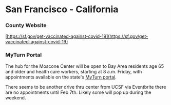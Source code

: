 # San Francisco - California

### County Website
[https://sf.gov/get-vaccinated-against-covid-19](https://sf.gov/get-vaccinated-against-covid-19)

### MyTurn Portal
The hub  for the Moscone Center will be open to Bay Area residents age 65 and older and health care workers, starting at 8 a.m. Friday, with appointments available on the state's [MyTurn portal](https://myturn.ca.gov/).

There seems to be another drive thru center from UCSF via Eventbrite there are no appointments until Feb 7th. Likely some will pop up during the weekend.
